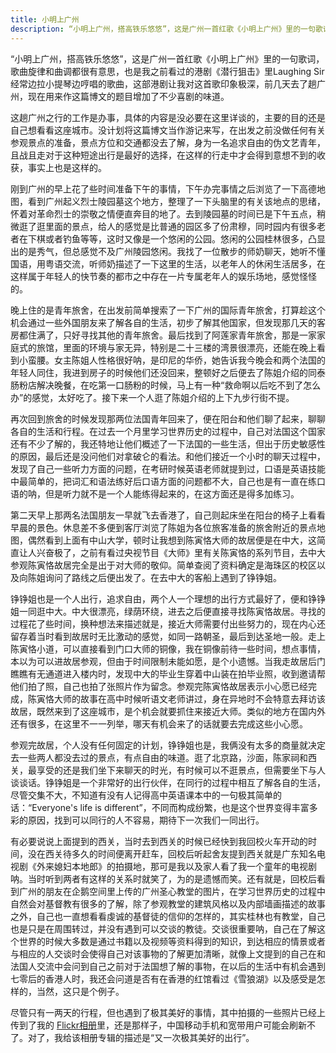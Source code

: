 ```yaml
---
title: 小明上广州
description: “小明上广州，搭高铁乐悠悠”，这是广州一首红歌《小明上广州》里的一句歌词，歌曲旋律和曲调都很有意思，也是我之前看过的港剧《潜行狙击》里Laughing Sir 经常边拉小提琴边哼唱的歌曲，这部港剧让我对这首歌印象极深，前几天去了趟广州，现在用来作这篇博文的题目增加了不少喜剧的味道。
---
```


“小明上广州，搭高铁乐悠悠”，这是广州一首红歌《小明上广州》里的一句歌词，歌曲旋律和曲调都很有意思，也是我之前看过的港剧《潜行狙击》里Laughing Sir 经常边拉小提琴边哼唱的歌曲，这部港剧让我对这首歌印象极深，前几天去了趟广州，现在用来作这篇博文的题目增加了不少喜剧的味道。

这趟广州之行的工作是办事，具体的内容是没必要在这里详谈的，主要的目的还是自己想看看这座城市。没计划将这篇博文当作游记来写，在出发之前没做任何有关参观景点的准备，景点方位和交通都没去了解，身为一名追求自由的伪文艺青年，且战且走对于这种短途出行是最好的选择，在这样的行走中才会得到意想不到的收获，事实上也是这样的。

刚到广州的早上花了些时间准备下午的事情，下午办完事情之后浏览了一下高德地图，看到广州起义烈士陵园墓这个地方，整理了一下头脑里的有关该地点的思绪，怀着对革命烈士的崇敬之情便直奔目的地了。去到陵园墓的时间已是下午五点，稍微逛了逛里面的景点，给人的感觉是比普通的园区多了份肃穆，同时园内有很多老者在下棋或者钓鱼等等，这时又像是一个悠闲的公园。悠闲的公园桂林很多，凸显出的是秀气，但总感觉不及广州陵园悠闲。我找了一位散步的师奶聊天，她听不懂国语，用粤语交流，听师奶描述了一下这里的生活，以老年人的休闲生活居多，在这样属于年轻人的快节奏的都市之中存在一片专属老年人的娱乐场地，感觉怪怪的。

晚上住的是青年旅舍，在出发前简单搜索了一下广州的国际青年旅舍，打算趁这个机会通过一些外国朋友来了解各自的生活，初步了解其他国家，但发现那几天的客房都住满了，只好寻找其他的青年旅舍。最后找到了阿莲家青年旅舍，那是一家家庭式的旅馆，里面的环境与家无异，特别是二十三楼的湾景很漂亮，还能在晚上看到小蛮腰。女主陈姐人性格很好呐，是印尼的华侨，她告诉我今晚会和两个法国的年轻人同住，我进到房子的时候他们还没回来，整顿好之后便去了陈姐介绍的同泰肠粉店解决晚餐，在吃第一口肠粉的时候，马上有一种“救命啊以后吃不到了怎么办”的感觉，太好吃了。接下来一个人逛了陈姐介绍的上下九步行街不提。

再次回到旅舍的时候发现那两位法国青年回来了，便在阳台和他们聊了起来，聊聊各自的生活和行程。在过去一个月里学习世界历史的过程中，自己对法国这个国家还有不少了解的，我还特地让他们概述了一下法国的一些生活，但出于历史敏感性的原因，最后还是没问他们对拿破仑的看法。和他们接近一个小时的聊天过程中，发现了自己一些听力方面的问题，在考研时候英语老师就提到过，口语是英语技能中最简单的，把词汇和语法练好后口语方面的问题都不大，自己也是有一直在练口语的呐，但是听力就不是一个人能练得起来的，在这方面还是得多加练习。

第二天早上那两名法国朋友一早就飞去香港了，自己则起床坐在阳台的椅子上看看早晨的景色。休息差不多便到客厅浏览了陈姐为各位旅客准备的旅舍附近的景点地图，偶然看到上面有中山大学，顿时让我想到陈寅恪大师的故居便是在中大，这简直让人兴奋极了，之前有看过央视节目《大师》里有关陈寅恪的系列节目，去中大参观陈寅恪故居完全是出于对大师的敬仰。简单查阅了资料确定是海珠区的校区以及向陈姐询问了路线之后便出发了。在去中大的客船上遇到了铮铮姐。

铮铮姐也是一个人出行，追求自由，两个人一个理想的出行方式最好了，便和铮铮姐一同逛中大。中大很漂亮，绿荫环绕，进去之后便直接寻找陈寅恪故居。寻找的过程花了些时间，换种想法来描述就是，接近大师需要付出些努力的，现在内心还留存着当时看到故居时无比激动的感觉，如同一路朝圣，最后到达圣地一般。走上陈寅恪小道，可以直接看到门口大师的铜像，我在铜像前待一些时间，想点事情，本以为可以进故居参观，但由于时间限制未能如愿，是个小遗憾。当我走故居后门瞧瞧有无通道进入楼内时，发现中大的毕业生穿着中山装在拍毕业照，收到邀请帮他们拍了照，自己也拍了张照片作为留念。参观完陈寅恪故居表示小心愿已经完成，陈寅恪大师的故事在高中时候听语文老师讲过，身在异地时不会特意去拜访该故居，既然来到了这座城市，是个机会就要抓住来接近大师。类似的地方在国内外还有很多，在这里不一一列举，哪天有机会来了的话就要去完成这些小心愿。

参观完故居，个人没有任何固定的计划，铮铮姐也是，我俩没有太多的商量就决定去一些两人都没去过的景点，有点自由的味道。逛了北京路，沙面，陈家祠和西关，最享受的还是我们坐下来聊天的时光，有时候可以不逛景点，但需要坐下与人谈谈话。铮铮姐是一个非常好的出行伙伴，在同行的过程中相互了解各自的生活，尽管交集不大，不知道有没有人记得高中英语课本中的一句极其简单的话：“Everyone's life is different”，不同而构成纷繁，也是这个世界变得丰富多彩的原因，找到可以同行的人不容易，期待下一次我们一同出行。

有必要说说上面提到的西关，当时去到西关的时候已经快到我回校火车开动的时间，没在西关待多久的时间便离开赶车，回校后听起舍友提到西关就是广东知名电视剧《外来媳妇本地郎》的拍摄地，那可是我以及家人看了我一个童年的电视剧呐。当时听到两者有这样的关系时就笑了，为的是遗憾而笑。还有就是，回校后看到广州的朋友在企鹅空间里上传的广州圣心教堂的图片，在学习世界历史的过程中自然会对基督教有很多的了解，除了参观教堂的建筑风格以及内部墙画描述的故事之外，自己也一直想看看虔诚的基督徒的信仰的怎样的，其实桂林也有教堂，自己也是只是在周围转过，并没有遇到可以交谈的教徒。交谈很重要呐，自己在了解这个世界的时候大多数是通过书籍以及视频等资料得到的知识，到达相应的情景或者与相应的人交谈时会使得自己对该事物的了解更加清晰，就像上文提到的自己在和法国人交流中会问到自己之前对于法国想了解的事物，在以后的生活中有机会遇到七零后的香港人时，我还会问道是否有在香港的红馆看过《雪狼湖》以及感受是怎样的，当然，这只是个例子。

尽管只有一两天的行程，但也遇到了极其美好的事情，其中拍摄的一些照片已经上传到了我的 <a href="https://www.flickr.com/lattespirit/sets/" target="_blank">Flickr相册</a>里，还是那样子，中国移动手机和宽带用户可能会刷新不了。对了，我给该相册专辑的描述是“又一次极其美好的出行”。
